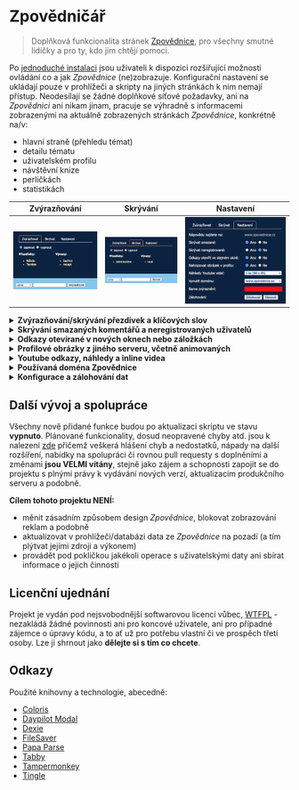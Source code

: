 # Zpovědničář

> Doplňková funkcionalita stránek [Zpovědnice](https://www.zpovednice.eu/), pro všechny smutné lidičky a pro
> ty, kdo jim chtějí pomoci.

Po [jednoduché instalaci](INSTALL.md) jsou uživateli k dispozici rozšiřující možnosti ovládání co a jak
*Zpovědnice* (ne)zobrazuje. Konfigurační nastavení se ukládají pouze v prohlížeči a skripty na jiných
stránkách k nim nemají přístup. Neodesílají se žádné doplňkové síťové požadavky, ani na *Zpovědnici* ani nikam
jinam, pracuje se výhradně s informacemi zobrazenými na aktuálně zobrazených stránkách *Zpovědnice*, konkrétně na/v:

- hlavní straně (přehledu témat)
- detailu tématu
- uživatelském profilu
- návštěvní knize
- perličkách
- statistikách

| Zvýrazňování                                      | Skrývání                                     | Nastavení                                        |
|---------------------------------------------------|----------------------------------------------|--------------------------------------------------|
| ![Highlight](/assets/images/config-highlight.png) | ![Highlight](/assets/images/config-hide.png) | ![Highlight](/assets/images/config-settings.png) |

<details><summary><strong>Zvýrazňování/skrývání přezdívek a klíčových slov</strong></summary>
<ol>
    <li><strong>Přezdívky</strong> lze vybrat ke zvýrazňování/skrývání v detailu každého tématu, u
        rozhřešení, v profilu či ve vzkazu, anebo pomocí formuláře v konfiguraci. Ignoruje se velikost písmen,
        diakritika a mezery - tzn. zadáním např. `To mÁŠ JE dno` se budou zvýrazňovat/skrývat i přezdívky
        `tomasjedno` atd.</li>
    <li><strong>Klíčová slova</strong> lze zadat jen v konfiguraci a ignoruje se pouze velikost písmen (ignorací
        diakritiky a mezer by docházelo k příliš mnoha falešným shodám).</li>
</ol>

<p>
Zvýrazňování i skrývání lze v konfiguraci zapnout i vypnout, aniž by byly uložené seznamy přezdívek/výrazů
dotčeny. Vypnutím zároveň zmizí u rozhřešení/vzkazů ovládací prvky.
</p>

<ul>
    <li>na hlavní straně se <strong>neskrývají</strong> témata, pokud jsou slova určená ke skrývání v těle textu
        tématu, zpracovává se pouze nadpis (jen co je zobrazeno na stránce)</li>
    <li>v detailu tématu skrytá slova nezmizí úplně, pouze se znevýrazní</li>
</ul>
</details>

<details><summary><strong>Skrývání smazaných komentářů a neregistrovaných uživatelů</strong></summary>
<p>
Pozůstatky po smazaných komentářích jsou vizuálně obtěžující, zvláště pokud je jich v jednom vlákně mnoho -
lze je tedy plošně skrývat.
</p>

<p>
Taktéž je možné kompletně vypnout zobrazování komentářů a vzkazů od neregistrovaných uživatelů - což ale
technicky nelze zabezpečit i v přehledu témat, pouze v diskuzích a uživatelských profilech.
</p>
</details>

<details><summary><strong>Odkazy otevírané v nových oknech nebo záložkách</strong></summary>
<p>
Řada odkazů na jiné stránky <i>Zpovědnice</i> se otevírá v nových oknech nebo záložkách, pro uživatele kterým
to nevyhovuje a chtějí se k tomu případně rozhodnout příležitostně a pomoci si klávesou CTRL je to zbytečně
obtěžující. V konfiguraci je tedy možné nastavit, aby se všechny odkazy otevíraly ve stejném okně.
</p>
</details>

<details><summary><strong>Profilové obrázky z jiného serveru, včetně animovaných</strong></summary>
<p>
Profilové obrázky jsou omezeny typem souboru (JPEG) takže nelze použí ani průhlednost, ani animaci. Pokud si
uživatel zapne volbu <i>Nahrazovat obrázek v profilu</i> a navštíví profil, ve kterém jeho majitel v položce
<i>Oblíbené WWW</i> zadal plnou internetovou adresu k obrázku v podporovaném formátu (apng, gif, jpg, jpeg,
jfif, pjpeg, pjp, png, svg, webp), profilový obrázek se jím nahradí a bude na něj lze kliknout (pro zobrazení
jeho cílové adresy), přičemž se při tvorbě odkazu automaticky zohlední výše popsané nastavení <i>Odkazy otevřít
ve stejném okně</i>.
</p>
</details>

<details><summary><strong>Youtube odkazy, náhledy a inline videa</strong></summary>
<p>
Obsah umístěný na <i>Zpovědnici</i> <strong>stálými uživateli</strong> ("domečkáři" a členy klubu
<i>Zpovědnice</i>) <strong>je zvýhodněn</strong>:
</p>

<ol>
    <li><strong>Odkazy v textu tématu</strong> - adresy <i>Youtube</i> videí v textu tématu jsou transformovány
        na "klikací" odkazy</li>
    <li><strong>Náhledy videí</strong> - na konec tématu nebo rozhřešení s video odkazem se po zapnutí příslušné
        volby v konfiguraci umístí obrázek/obrázky náhledu - po kliknutí se pak nahradí inline přehrávačem videa.</li>
</ol>

<p>
Zobrazení náhledů a přehrávače funguje pro všechny uživatele - ale obsah vkládaný neregistrovanými nebo pod
novým či málo aktivními profily se nijak nemění.
</p>
</details>

<details><summary><strong>Používaná doména Zpovědnice</strong></summary>
<p>
V temných koutech kódu <i>Zpovědnice</i> je mix odkazů na EU/CZ domény, což má někdy nepříjemný efekt - pokud
je například uživatel přihlášen ke svému profilu na doméně <i>www.zpovednice.eu</i> a klikne v seznamu
administrátorů na odkaz profilu aby do něj napsal zprávu, ocitne se na doméně <i>www.zpovednice.cz</i> na které
nebude  přihlášen. Taktéž odkazy na jiná témata v diskuzích někdy zavedou na jinou doménu na které není
registrovaný uživatel aktuálně přihlášen.
</p>

<p>
Stejným způsobem fungují uložené seznamy přezdívek/výrazů pro zvýrazňování nebo skrývání - skripty z "jiných
serverů" na svá data vzájemně "nevidí", což je zároveň:
</p>

<ul>
    <li><strong>výhoda</strong> - lze tak mít tak na každé doméně <i>Zpovědnice</i> jiné seznamy a nastavení</li>
    <li><strong>nevýhoda</strong> - pro uživatele je snadné zadat omylem např. skrývání nějaké přezdívky na EU
        doméně, ačkoliv
        běžně používá CZ</li>
</ul>

<p>
Tento problém řeší konfigurační položka <strong>vynutit doménu</strong> - za všech okolností udrží uživatele
pouze na vybraném "serveru", pokud o to stojí a pro per-server nastavení nemá využití.
</p>
</details>

<details><summary><strong>Konfigurace a zálohování dat</strong></summary>
<p>
<strong>Všechny změny</strong> v konfiguraci i v seznamech ke zvýrazňování/skrývání <strong>se projeví
okamžitě</strong>, aneb:
</p>

<ul>
    <li>v konfiguračním okně není žádné tlačítko "uložit změny"</li>
    <li>cokoli uživatel nastaví v konfiguračním okně anebo v diskuzích/profilech se ihned propaguje na všechny
        stránky <i>Zpovědnice</i>, které má na stejné doméně otevřené v jiných záložkách anebo oknech - není tedy
        třeba již otevřené stránky načítat znovu, aby z nich například zmizely komentáře návštěvníka, kterého
        se uživatel rozhodl přestat na <i>Zpovědnici</i> vídat</li>
</ul>

<p>
Zálohy jsou primárně určeny pro přenos uložených seznamů mezi vícero počítači, a dále najdou využití pokud se
uživatel rozhodne provést úplný výmaz cache a jiných dat uložených v prohlížeči. Soubory se zálohou jsou
chráněny heslem, které se nikde neukládá. Zálohuje se pouze databáze (uložené přezdívky a výrazy, určené ke
zvýrazňování/skrývání), nikoli ostatní nastavení.
</p>
</details>

## Další vývoj a spolupráce

Všechny nově přidané funkce budou po aktualizaci skriptu ve stavu <strong>vypnuto</strong>. Plánované
funkcionality, dosud
neopravené chyby atd. jsou k nalezení [zde](https://github.com/zpovednicar/zpovednicar/issues) přičemž veškerá
hlášení chyb a nedostatků, nápady na další rozšíření, nabídky na spolupráci či rovnou pull requesty s
doplněními a změnami <strong>jsou VELMI vítány</strong>, stejně jako zájem a schopnosti zapojit se do projektu
s plnými
právy k vydávání nových verzí, aktualizacím produkčního serveru a podobně.

<strong>Cílem tohoto projektu NENÍ:</strong>

- měnit zásadním způsobem design <i>Zpovědnice</i>, blokovat zobrazování reklam a podobně
- aktualizovat v prohlížeči/databázi data ze <i>Zpovědnice</i> na pozadí (a tím plýtvat jejími zdroji a
  výkonem)
- provádět pod pokličkou jakékoli operace s uživatelskými daty ani sbírat informace o jejich činnosti

## Licenční ujednání

Projekt je vydán pod nejsvobodnější softwarovou licencí vůbec, [WTFPL](http://www.wtfpl.net/) - nezakládá
žádné povinnosti ani pro koncové uživatele, ani pro případné zájemce o úpravy kódu, a to ať už pro potřebu
vlastní či ve prospěch třetí osoby. Lze ji shrnout jako <strong>dělejte si s tím co chcete</strong>.

## Odkazy

Použité knihovny a technologie, abecedně:

- [Coloris](https://github.com/mdbassit/Coloris)
- [Daypilot Modal](https://modal.daypilot.org/)
- [Dexie](https://dexie.org/)
- [FileSaver](https://github.com/eligrey/FileSaver.js)
- [Papa Parse](https://www.papaparse.com/)
- [Tabby](https://github.com/cferdinandi/tabby/)
- [Tampermonkey](https://www.tampermonkey.net/)
- [Tingle](https://tingle.robinparisi.com/)
